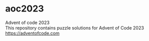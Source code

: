 # aoc2023
Advent of code 2023\
This repository contains puzzle solutions for Advent of Code 2023\
https://adventofcode.com
